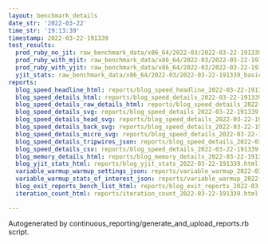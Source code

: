 ```yaml
---
layout: benchmark_details
date_str: '2022-03-22'
time_str: '19:13:39'
timestamp: 2022-03-22-191339
test_results:
  prod_ruby_no_jit: raw_benchmark_data/x86_64/2022-03/2022-03-22-191339_basic_benchmark_prod_ruby_no_jit.json
  prod_ruby_with_mjit: raw_benchmark_data/x86_64/2022-03/2022-03-22-191339_basic_benchmark_prod_ruby_with_mjit.json
  prod_ruby_with_yjit: raw_benchmark_data/x86_64/2022-03/2022-03-22-191339_basic_benchmark_prod_ruby_with_yjit.json
  yjit_stats: raw_benchmark_data/x86_64/2022-03/2022-03-22-191339_basic_benchmark_yjit_stats.json
reports:
  blog_speed_headline_html: reports/blog_speed_headline_2022-03-22-191339.html
  blog_speed_details_html: reports/blog_speed_details_2022-03-22-191339.html
  blog_speed_details_raw_details_html: reports/blog_speed_details_2022-03-22-191339.raw_details.html
  blog_speed_details_svg: reports/blog_speed_details_2022-03-22-191339.svg
  blog_speed_details_head_svg: reports/blog_speed_details_2022-03-22-191339.head.svg
  blog_speed_details_back_svg: reports/blog_speed_details_2022-03-22-191339.back.svg
  blog_speed_details_micro_svg: reports/blog_speed_details_2022-03-22-191339.micro.svg
  blog_speed_details_tripwires_json: reports/blog_speed_details_2022-03-22-191339.tripwires.json
  blog_speed_details_csv: reports/blog_speed_details_2022-03-22-191339.csv
  blog_memory_details_html: reports/blog_memory_details_2022-03-22-191339.html
  blog_yjit_stats_html: reports/blog_yjit_stats_2022-03-22-191339.html
  variable_warmup_warmup_settings_json: reports/variable_warmup_2022-03-22-191339.warmup_settings.json
  variable_warmup_stats_of_interest_json: reports/variable_warmup_2022-03-22-191339.stats_of_interest.json
  blog_exit_reports_bench_list_html: reports/blog_exit_reports_2022-03-22-191339.bench_list.html
  iteration_count_html: reports/iteration_count_2022-03-22-191339.html

---
```

Autogenerated by continuous_reporting/generate_and_upload_reports.rb script.
